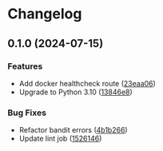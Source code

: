 # Changelog

## 0.1.0 (2024-07-15)


### Features

* Add docker healthcheck route ([23eaa06](https://github.com/ffoerster/ee-ark/commit/23eaa0636b4299a569921341b9de18bb4a389858))
* Upgrade to Python 3.10 ([13846e8](https://github.com/ffoerster/ee-ark/commit/13846e8d1b8cf4d4dcffef077d03c8d4d7a367b5))


### Bug Fixes

* Refactor bandit errors ([4b1b266](https://github.com/ffoerster/ee-ark/commit/4b1b26670451595f455d8a626427742a8ce1ddac))
* Update lint job ([1526146](https://github.com/ffoerster/ee-ark/commit/1526146cb1c2f48914ab1bcd14bc93e67b0c8400))
